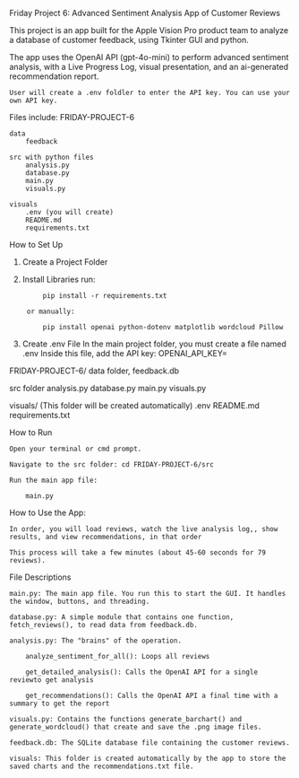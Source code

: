 Friday Project 6: Advanced Sentiment Analysis App of Customer Reviews

This project is an app built for the Apple Vision Pro product team to analyze a database of customer feedback, using Tkinter GUI and python.

The app uses the OpenAI API (gpt-4o-mini) to perform advanced sentiment analysis, with a Live Progress Log, visual presentation, and an ai-generated recommendation report.

    User will create a .env foldler to enter the API key. You can use your own API key.

Files include:
    FRIDAY-PROJECT-6
    
    data
        feedback

    src with python files
        analysis.py
        database.py
        main.py
        visuals.py

    visuals 
        .env (you will create)
        README.md
        requirements.txt

How to Set Up

1. Create a Project Folder
2. Install Libraries
        run:

            pip install -r requirements.txt

        or manually:

            pip install openai python-dotenv matplotlib wordcloud Pillow

3. Create .env File
        In the main project folder, you must create a file named .env
        Inside this file, add the API key:
        OPENAI_API_KEY=

FRIDAY-PROJECT-6/
data folder, feedback.db

src folder 
    analysis.py 
    database.py
    main.py
    visuals.py

visuals/
(This folder will be created automatically)
    .env
    README.md
    requirements.txt

How to Run

    Open your terminal or cmd prompt.

    Navigate to the src folder: cd FRIDAY-PROJECT-6/src

    Run the main app file:

        main.py

How to Use the App:

    In order, you will load reviews, watch the live analysis log,, show results, and view recommendations, in that order

    This process will take a few minutes (about 45-60 seconds for 79 reviews).

File Descriptions

    main.py: The main app file. You run this to start the GUI. It handles the window, buttons, and threading.

    database.py: A simple module that contains one function, fetch_reviews(), to read data from feedback.db.

    analysis.py: The "brains" of the operation.

        analyze_sentiment_for_all(): Loops all reviews

        get_detailed_analysis(): Calls the OpenAI API for a single reviewto get analysis

        get_recommendations(): Calls the OpenAI API a final time with a summary to get the report

    visuals.py: Contains the functions generate_barchart() and generate_wordcloud() that create and save the .png image files.

    feedback.db: The SQLite database file containing the customer reviews.

    visuals: This folder is created automatically by the app to store the saved charts and the recommendations.txt file.
